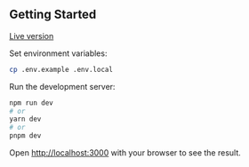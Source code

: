 ## Getting Started

[Live version](https://isleofcode-puzzle.vercel.app/)

Set environment variables:

```bash
cp .env.example .env.local
```


Run the development server:

```bash
npm run dev
# or
yarn dev
# or
pnpm dev
```

Open [http://localhost:3000](http://localhost:3000) with your browser to see the result.


